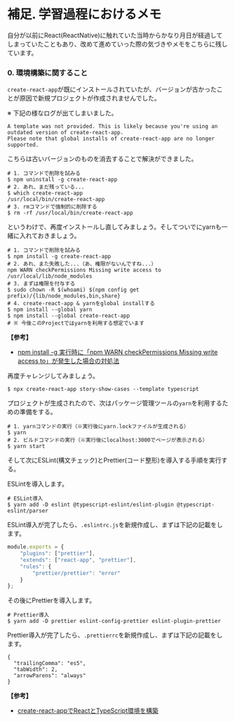 # 補足. 学習過程におけるメモ

自分が以前にReact(ReactNative)に触れていた当時からかなり月日が経過してしまっていたこともあり、改めて進めていった際の気づきやメモをこちらに残しています。

### 0. 環境構築に関すること

`create-react-app`が既にインストールされていたが、バージョンが古かったことが原因で新規プロジェクトが作成されませんでした。

※ 下記の様なログが出てしまいました。

```
A template was not provided. This is likely because you're using an outdated version of create-react-app.
Please note that global installs of create-react-app are no longer supported.
```

こちらは古いバージョンのものを消去することで解決ができました。

```shell
# 1. コマンドで削除を試みる
$ npm uninstall -g create-react-app
# 2. あれ、まだ残っている...
$ which create-react-app
/usr/local/bin/create-react-app
# 3. rmコマンドで強制的に削除する
$ rm -rf /usr/local/bin/create-react-app
```

というわけで、再度インストールし直してみましょう。そしてついでにyarnも一緒に入れておきましょう。

```shell
# 1. コマンドで削除を試みる
$ npm install -g create-react-app
# 2. あれ、また失敗した...（あ、権限がないんですね...）
npm WARN checkPermissions Missing write access to /usr/local/lib/node_modules
# 3. まずは権限を付与する
$ sudo chown -R $(whoami) $(npm config get prefix)/{lib/node_modules,bin,share}
# 4. create-react-app & yarnをglobal installする
$ npm install --global yarn
$ npm install --global create-react-app
# ※ 今後このProjectではyarnを利用する想定でいます
```

__【参考】__

+ [npm install -g 実行時に「npm WARN checkPermissions Missing write access to」が発生した場合の対処法](https://mebee.info/2020/03/17/post-5134/)

再度チャレンジしてみましょう。

```shell
$ npx create-react-app story-show-cases --template typescript
```

プロジェクトが生成されたので、次はパッケージ管理ツールの`yarn`を利用するための準備をする。

```shell
# 1. yarnコマンドの実行（※実行後にyarn.lockファイルが生成される）
$ yarn
# 2. ビルドコマンドの実行（※実行後にlocalhost:3000でページが表示される）
$ yarn start
```

そして次にESLint(構文チェック)とPrettier(コード整形)を導入する手順を実行する。

ESLintを導入します。

```shell
# ESLint導入
$ yarn add -D eslint @typescript-eslint/eslint-plugin @typescript-eslint/parser
```

ESLint導入が完了したら、`.eslintrc.js`を新規作成し、まずは下記の記載をします。

```js:.eslintrc.js
module.exports = {
    "plugins": ["prettier"],
    "extends": ["react-app", "prettier"],
    "rules": {
        "prettier/prettier": "error"
    }
};
```

その後にPrettierを導入します。

```shell
# Prettier導入
$ yarn add -D prettier eslint-config-prettier eslint-plugin-prettier
```

Prettier導入が完了したら、`.prettierrc`を新規作成し、まずは下記の記載をします。

```js:.prettierrc
{
  "trailingComma": "es5",
  "tabWidth": 2,
  "arrowParens": "always"
}
```

__【参考】__

+ [create-react-appでReactとTypeScript環境を構築](https://mo-gu-mo-gu.com/create-react-app-typescript/)

